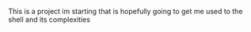 This is a project im starting that is hopefully going to get me used to the shell and its complexities
